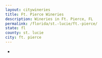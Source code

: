 ```yaml
---
layout: citywineries
title: Ft. Pierce Wineries
description: Wineries in Ft. Pierce, FL
permalink: /florida/st.-lucie/ft.-pierce/
state: fl
county: st. lucie
city: ft. pierce
---
```

-

